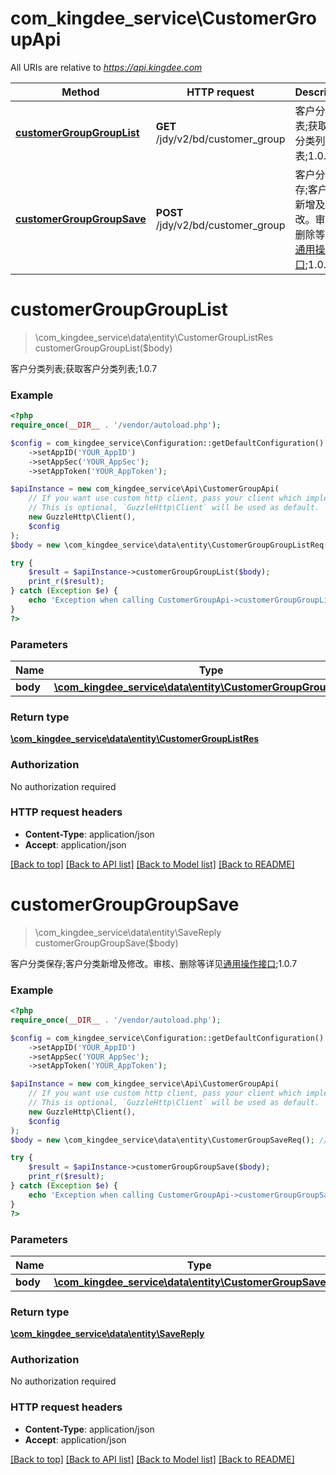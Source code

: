 # com_kingdee_service\CustomerGroupApi

All URIs are relative to *https://api.kingdee.com*

Method | HTTP request | Description
------------- | ------------- | -------------
[**customerGroupGroupList**](CustomerGroupApi.md#customerGroupGroupList) | **GET** /jdy/v2/bd/customer_group | 客户分类列表;获取客户分类列表;1.0.7
[**customerGroupGroupSave**](CustomerGroupApi.md#customerGroupGroupSave) | **POST** /jdy/v2/bd/customer_group | 客户分类保存;客户分类新增及修改。审核、删除等详见[通用操作接口](https://open.jdy.com/#/files/api/detail?index&#x3D;2&amp;categrayId&#x3D;3cc8ee9a663e11eda5c84b5d383a2b93&amp;id&#x3D;9e804b8c712511eda0b39f724d124b07);1.0.7


# **customerGroupGroupList**
> \com_kingdee_service\data\entity\CustomerGroupListRes customerGroupGroupList($body)

客户分类列表;获取客户分类列表;1.0.7

### Example
```php
<?php
require_once(__DIR__ . '/vendor/autoload.php');

$config = com_kingdee_service\Configuration::getDefaultConfiguration()
    ->setAppID('YOUR_AppID')
    ->setAppSec('YOUR_AppSec');
    ->setAppToken('YOUR_AppToken');

$apiInstance = new com_kingdee_service\Api\CustomerGroupApi(
    // If you want use custom http client, pass your client which implements `GuzzleHttp\ClientInterface`.
    // This is optional, `GuzzleHttp\Client` will be used as default.
    new GuzzleHttp\Client(),
    $config
);
$body = new \com_kingdee_service\data\entity\CustomerGroupGroupListReq(); // \com_kingdee_service\data\entity\CustomerGroupGroupListReq | 

try {
    $result = $apiInstance->customerGroupGroupList($body);
    print_r($result);
} catch (Exception $e) {
    echo 'Exception when calling CustomerGroupApi->customerGroupGroupList: ', $e->getMessage(), PHP_EOL;
}
?>
```

### Parameters

Name | Type | Description  | Notes
------------- | ------------- | ------------- | -------------
 **body** | [**\com_kingdee_service\data\entity\CustomerGroupGroupListReq**](../Model/CustomerGroupGroupListReq.md)|  | [optional]

### Return type

[**\com_kingdee_service\data\entity\CustomerGroupListRes**](../Model/CustomerGroupListRes.md)

### Authorization

No authorization required

### HTTP request headers

 - **Content-Type**: application/json
 - **Accept**: application/json

[[Back to top]](#) [[Back to API list]](../../README.md#documentation-for-api-endpoints) [[Back to Model list]](../../README.md#documentation-for-models) [[Back to README]](../../README.md)

# **customerGroupGroupSave**
> \com_kingdee_service\data\entity\SaveReply customerGroupGroupSave($body)

客户分类保存;客户分类新增及修改。审核、删除等详见[通用操作接口](https://open.jdy.com/#/files/api/detail?index=2&categrayId=3cc8ee9a663e11eda5c84b5d383a2b93&id=9e804b8c712511eda0b39f724d124b07);1.0.7

### Example
```php
<?php
require_once(__DIR__ . '/vendor/autoload.php');

$config = com_kingdee_service\Configuration::getDefaultConfiguration()
    ->setAppID('YOUR_AppID')
    ->setAppSec('YOUR_AppSec');
    ->setAppToken('YOUR_AppToken');

$apiInstance = new com_kingdee_service\Api\CustomerGroupApi(
    // If you want use custom http client, pass your client which implements `GuzzleHttp\ClientInterface`.
    // This is optional, `GuzzleHttp\Client` will be used as default.
    new GuzzleHttp\Client(),
    $config
);
$body = new \com_kingdee_service\data\entity\CustomerGroupSaveReq(); // \com_kingdee_service\data\entity\CustomerGroupSaveReq | 

try {
    $result = $apiInstance->customerGroupGroupSave($body);
    print_r($result);
} catch (Exception $e) {
    echo 'Exception when calling CustomerGroupApi->customerGroupGroupSave: ', $e->getMessage(), PHP_EOL;
}
?>
```

### Parameters

Name | Type | Description  | Notes
------------- | ------------- | ------------- | -------------
 **body** | [**\com_kingdee_service\data\entity\CustomerGroupSaveReq**](../Model/CustomerGroupSaveReq.md)|  |

### Return type

[**\com_kingdee_service\data\entity\SaveReply**](../Model/SaveReply.md)

### Authorization

No authorization required

### HTTP request headers

 - **Content-Type**: application/json
 - **Accept**: application/json

[[Back to top]](#) [[Back to API list]](../../README.md#documentation-for-api-endpoints) [[Back to Model list]](../../README.md#documentation-for-models) [[Back to README]](../../README.md)

